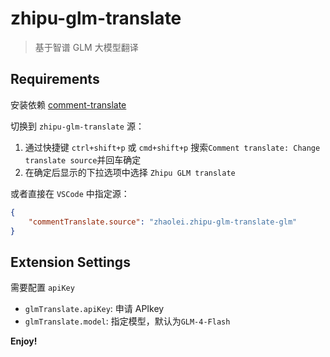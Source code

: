 # zhipu-glm-translate
> 基于智谱 GLM 大模型翻译

## Requirements

安装依赖 [comment-translate](https://github.com/intellism/vscode-comment-translate)

切换到 `zhipu-glm-translate` 源：
1. 通过快捷键 `ctrl+shift+p` 或 `cmd+shift+p` 搜索`Comment translate: Change translate source`并回车确定
2. 在确定后显示的下拉选项中选择 `Zhipu GLM translate`

或者直接在 `VSCode` 中指定源：
```json
{
    "commentTranslate.source": "zhaolei.zhipu-glm-translate-glm"
}
```

## Extension Settings
需要配置 `apiKey`

* `glmTranslate.apiKey`: 申请 APIkey
* `glmTranslate.model`: 指定模型，默认为`GLM-4-Flash`

**Enjoy!**
